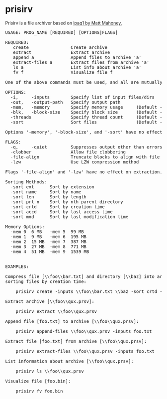 # prisirv

Prisirv is a file archiver based on [lpaq1 by Matt Mahoney.](http://mattmahoney.net/dc/#lpaq)

<pre>
USAGE: PROG_NAME [REQUIRED] [OPTIONS|FLAGS]
    
REQUIRED:
   create                Create archive
   extract               Extract archive
   append a              Append files to archive 'a'
   extract-files a       Extract files from archive 'a'
   ls a                  List info about archive 'a'
   fv f                  Visualize file f
        
One of the above commands must be used, and all are mutually exclusive.
        
OPTIONS:
  -i,     -inputs        Specify list of input files/dirs
  -out,   -output-path   Specify output path
  -mem,   -memory        Specify memory usage     (Default - 2 (15 MiB))
  -blk,   -block-size    Specify block size       (Default - 10 MiB)
  -threads               Specify thread count     (Default - 4)
  -sort                  Sort files               (Default - none)
        
Options '-memory', '-block-size', and '-sort' have no effect on extraction.
        
FLAGS:
  -q,     -quiet         Suppresses output other than errors
  -clobber               Allow file clobbering
  -file-align            Truncate blocks to align with file boundaries
  -lzw                   Use LZW compression method
        
Flags '-file-align' and '-lzw' have no effect on extraction.
        
Sorting Methods:
  -sort ext      Sort by extension
  -sort name     Sort by name
  -sort len      Sort by length
  -sort prt n    Sort by nth parent directory
  -sort crtd     Sort by creation time
  -sort accd     Sort by last access time
  -sort mod      Sort by last modification time
        
Memory Options:
  -mem 0  6 MB   -mem 5  99 MB
  -mem 1  9 MB   -mem 6  195 MB
  -mem 2  15 MB  -mem 7  387 MB
  -mem 3  27 MB  -mem 8  771 MB
  -mem 4  51 MB  -mem 9  1539 MB


EXAMPLES:
        
Compress file [\\foo\\bar.txt] and directory [\\baz] into archive [\\foo\\qux.prsv], 
sorting files by creation time:
       
    prisirv create -inputs \\foo\\bar.txt \\baz -sort crtd -output-path qux
       
Extract archive [\\foo\\qux.prsv]:
       
    prisirv extract \\foo\\qux.prsv
       
Append file [foo.txt] to archive [\\foo\\qux.prsv]:
       
    prisirv append-files \\foo\\qux.prsv -inputs foo.txt
       
Extract file [foo.txt] from archive [\\foo\\qux.prsv]:
       
    prisirv extract-files \\foo\\qux.prsv -inputs foo.txt
       
List information about archive [\\foo\\qux.prsv]:
       
    prisirv ls \\foo\\qux.prsv
       
Visualize file [foo.bin]:
       
    prisirv fv foo.bin
</pre>
